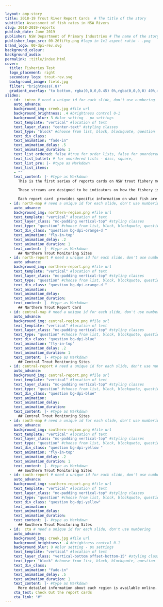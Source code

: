 ```yaml
---

layout: amp-story
title: 2018-19 Trout River Report Cards  # The title of the story
subtitle: Assessment of fish rates in NSW Rivers
slug: 2018-2019-reports
publish_date: June 2019
publisher: NSW Department of Primary Industries # The name of the story's publisher
publisher_logo_src: 00-26fifty.png #logo in 1x1 aspect ratio - .png
brand_logo: 00-dpi-rev.svg
background_colour:
background_audio:
permalink: :title/index.html
cover:
  title: Fisheries Test
  logo_placement: right
  secondary_logo: trout-rev.svg
  background_image: field.jpg
  filter: "brightness(.8)"
  gradient_overlay: "to bottom, rgba(0,0,0,0.45) 0%,rgba(0,0,0,0) 40%,rgba(0,0,0,0) 100%"
slides:
  - id:  intro # need a unique id for each slide, don't use numbering
    auto_advance:
    background_img: creek.jpg #file url
    background_brightness: .4 #brightness control 0-1
    background_blur: 3 #blur setting - px settings
    text_template: "vertical" #location of text
    text_layer_class: "center-text" #styling classes
    text_type: "block" #choose from list, block, blockquote, question
    text_div_class:
    text_animation: "fade-in"
    text_animation_delay: .5
    text_animation_duration: 1
    text_list_ordered: false #true for order lists, false for unordered
    text_list_bullet: # for unordered lists - disc, square,
    text_list_pre: |- #type as Markdown
    text_list_items:
    - ""
    text_content: |- #type as Markdown
      This is the first series of reports cards on NSW trout fishery monitoring streams. These streams were selected with stakeholders at the **Trout Strategy Workshops in 2018**.

      These streams are designed to be indicators on how the fishery is tracking across the 3 regions and across the state.

      Each report card  provides specific information on what fish are in each site.
  - id: north-map # need a unique id for each slide, don't use numbering
    auto_advance:
    background_img: northern-region.png #file url
    text_template: "vertical" #location of text
    text_layer_class: "no-padding vertical-top" #styling classes
    text_type: "question" #choose from list, block, blockquote, question
    text_div_class: "question bg-dpi-orange-d "
    text_animation: "fly-in-top"
    text_animation_delay: .2
    text_animation_duration: 1
    text_content: |- #type as Markdown
      ## Northern Trout Monitoring Sites
  - id: north-report # need a unique id for each slide, don't use numbering
    auto_advance:
    background_img: northern-report.png #file url
    text_template: "vertical" #location of text
    text_layer_class: "no-padding vertical-top" #styling classes
    text_type: "question" #choose from list, block, blockquote, question
    text_div_class: "question bg-dpi-orange-d "
    text_animation:
    text_animation_delay:
    text_animation_duration:
    text_content: |- #type as Markdown
      ## Northern Trout Report Card
  - id: central-map # need a unique id for each slide, don't use numbering
    auto_advance:
    background_img: central-region.png #file url
    text_template: "vertical" #location of text
    text_layer_class: "no-padding vertical-top" #styling classes
    text_type: "question" #choose from list, block, blockquote, question
    text_div_class: "question bg-dpi-blue"
    text_animation: "fly-in-top"
    text_animation_delay: .2
    text_animation_duration: 1
    text_content: |- #type as Markdown
      ## Central Trout Monitoring Sites
  - id: central-report # need a unique id for each slide, don't use numbering
    auto_advance:
    background_img: central-report.png #file url
    text_template: "vertical" #location of text
    text_layer_class: "no-padding vertical-top" #styling classes
    text_type: "question" #choose from list, block, blockquote, question
    text_div_class: "question bg-dpi-blue"
    text_animation:
    text_animation_delay:
    text_animation_duration:
    text_content: |- #type as Markdown
      ## Central Trout Monitoring Sites
  - id: south-map # need a unique id for each slide, don't use numbering
    auto_advance:
    background_img: southern-region.png #file url
    text_template: "vertical" #location of text
    text_layer_class: "no-padding vertical-top" #styling classes
    text_type: "question" #choose from list, block, blockquote, question
    text_div_class: "question bg-dpi-yellow "
    text_animation: "fly-in-top"
    text_animation_delay: .2
    text_animation_duration: 1
    text_content: |- #type as Markdown
      ## Southern Trout Monitoring Sites
  - id: south-report # need a unique id for each slide, don't use numbering
    auto_advance:
    background_img: southern-report.png #file url
    text_template: "vertical" #location of text
    text_layer_class: "no-padding vertical-top" #styling classes
    text_type: "question" #choose from list, block, blockquote, question
    text_div_class: "question bg-dpi-yellow"
    text_animation:
    text_animation_delay:
    text_animation_duration:
    text_content: |- #type as Markdown
      ## Southern Trout Monitoring Sites
  - id:  cta # need a unique id for each slide, don't use numbering
    auto_advance:
    background_img: creek.jpg #file url
    background_brightness: .4 #brightness control 0-1
    background_blur: 0 #blur setting - px settings
    text_template: "vertical" #location of text
    text_layer_class: "vertical-bottom offset-bottom-15" #styling classes
    text_type: "block" #choose from list, block, blockquote, question
    text_div_class:
    text_animation: "fade-in"
    text_animation_delay: .5
    text_animation_duration: 1
    text_content: |- #type as Markdown
      More detailed information about each region is available online.
    cta_text: Check Out the report cards
    cta_link: "#"
---
```

